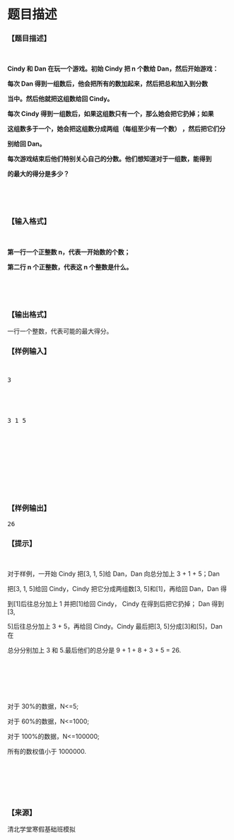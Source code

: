 # 题目描述


<h3>
【题目描述】
</h3>
<p>
<br/>
</p>
<p>
<strong>Cindy 和 Dan 在玩一个游戏。初始 Cindy 把 n 个数给 Dan，然后开始游戏：</strong> 
</p>
<p>
<strong>每次 Dan 得到一组数后，他会把所有的数加起来，然后把总和加入到分数</strong> 
</p>
<p>
<strong>当中。然后他就把这组数给回 Cindy。</strong> 
</p>
<p>
<strong>每次 Cindy 得到一组数后，如果这组数只有一个，那么她会把它扔掉；如果</strong> 
</p>
<p>
<strong>这组数多于一个，她会把这组数分成两组（每组至少有一个数） ，然后把它们分</strong> 
</p>
<p>
<strong>别给回 Dan。</strong> 
</p>
<p>
<strong>每次游戏结束后他们特别关心自己的分数。他们想知道对于一组数，能得到</strong> 
</p>
<p>
<strong>的最大的得分是多少？</strong> 
</p>
<p>
<br/>
</p>
<p>
<br/>
</p>
<h3>
【输入格式】
</h3>
<p>
<br/>
</p>
<p>
<strong>第一行一个正整数 n，代表一开始数的个数；</strong> 
</p>
<p>
<strong>第二行 n 个正整数，代表这 n 个整数是什么。</strong> 
</p>
<p>
<br/>
</p>
<p>
<br/>
</p>
<h3>
【输出格式】
</h3>
<p>
一行一个整数，代表可能的最大得分。
</p>
<h3>
【样例输入】
</h3>
<pre><p>
3
</p>

<p>
3 1 5
</p>

<p>
<br/>

</p>
</pre>
<h3>
【样例输出】
</h3>
<pre>26</pre>
<h3>
【提示】
</h3>
<p>
<br/>
</p>
<p>
对于样例，一开始 Cindy 把[3, 1, 5]给 Dan，Dan 向总分加上 3 + 1 + 5；Dan
</p>
<p>
把[3, 1, 5]给回 Cindy，Cindy 把它分成两组数[3, 5]和[1]，再给回 Dan，Dan 得
</p>
<p>
到[1]后往总分加上 1 并把[1]给回 Cindy， Cindy 在得到后把它扔掉； Dan 得到[3,
</p>
<p>
5]后往总分加上 3 + 5，再给回 Cindy。Cindy 最后把[3, 5]分成[3]和[5]，Dan 在
</p>
<p>
总分分别加上 3 和 5.最后他们的总分是 9 + 1 + 8 + 3 + 5 = 26.
</p>
<p>
<br/>
</p>
<p>
<br/>
</p>
<p>
<br/>
</p>
<p>
对于 30%的数据，N&lt;=5;
</p>
<p>
对于 60%的数据，N&lt;=1000;
</p>
<p>
对于 100%的数据，N&lt;=100000;
</p>
<p>
所有的数权值小于 1000000.
</p>
<p>
<br/>
</p>
<p>
<br/>
</p>
<p>
<br/>
</p>
<h3>
【来源】
</h3>
<p>
清北学堂寒假基础班模拟
</p>
